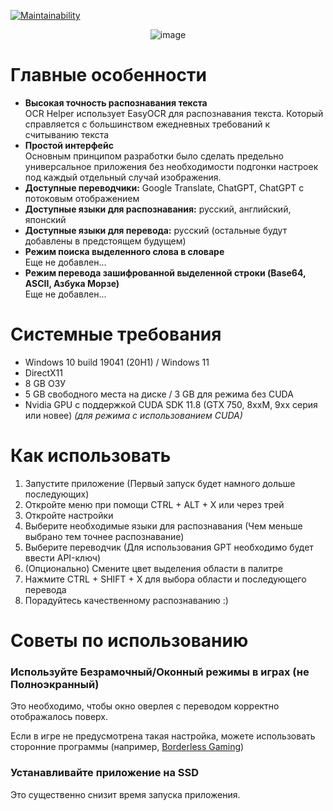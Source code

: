 [![Maintainability](https://api.codeclimate.com/v1/badges/f5372d1edda7c846d573/maintainability)](https://codeclimate.com/github/ReYaNOW/OCRHelper/maintainability)  

<p align="center">
  <img src="https://media.discordapp.net/attachments/324178393161793536/1173191004577333318/OCR_Helper.png?ex=65630e44&is=65509944&hm=9eb2229a6a84c656b1a16ce61b9ae3b3d54a26994709345d91e5304349c98d76&=" alt="image"/>
</p>  

<h1>Главные особенности</h1>
<ul>
<li><b>Высокая точность распознавания текста</b></li>
  OCR Helper использует EasyOCR для распознавания текста. Который справляется с большинством ежедневных требований к считыванию текста
  <li><b>Простой интерфейс</b></li>
  Основным принципом разработки было сделать предельно универсальное приложения без необходимости подгонки настроек под каждый отдельный случай изображения.
  <li><b>Доступные переводчики:</b> Google Translate, ChatGPT, ChatGPT с потоковым отображением</li>
  <li><b>Доступные языки для распознавания:</b> русский, английский, японский</li>
  <li><b>Доступные языки для перевода:</b> русский (остальные будут добавлены в предстоящем будущем)</li>
  <li><b>Режим поиска выделенного слова в словаре</b></li>
  Еще не добавлен...
  <li><b>Режим перевода зашифрованной выделенной строки (Base64, ASCII, Азбука Морзе)</b></li>
  Еще не добавлен...
</ul>
<h1>Системные требования</h1>
<ul>
  <li>Windows 10 build 19041 (20H1) / Windows 11</li>
  <li>DirectX11</li>
  <li>8 GB ОЗУ</li>
  <li>5 GB свободного места на диске / 3 GB для режима без CUDA</li>
  <li>Nvidia GPU с поддержкой CUDA SDK 11.8 (GTX 750, 8xxM, 9xx серия или новее) <i>(для режима с использованием CUDA)</i></li>
</ul>

<h1>Как использовать</h1>
<ol>
<li>Запустите приложение (Первый запуск будет намного дольше последующих)</li>
  <li>Откройте меню при помощи CTRL + ALT + X или через трей</li>
  <li>Откройте настройки</li>
  <li>Выберите необходимые языки для распознавания (Чем меньше выбрано тем точнее распознавание)</li>
  <li>Выберите переводчик (Для использования GPT необходимо будет ввести API-ключ)</li>
<li>(Опционально) Смените цвет выделения области в палитре</li>
  <li>Нажмите CTRL + SHIFT + X для выбора области и последующего перевода</li>
  <li>Порадуйтесь качественному распознаванию :)</li>
</ol> 

<h1>Советы по использованию</h1>
<h3>Используйте Безрамочный/Оконный режимы в играх (не Полноэкранный)</h3>
<p>Это необходимо, чтобы окно оверлея с переводом корректно отображалось поверх.</p>
<p>Если в игре не предусмотрена такая настройка, можете использовать сторонние программы (например, <a href="https://github.com/Codeusa/Borderless-Gaming">Borderless Gaming</a>)</p>
<h3>Устанавливайте приложение на SSD</h3>
<p>Это существенно снизит время запуска приложения.</p>